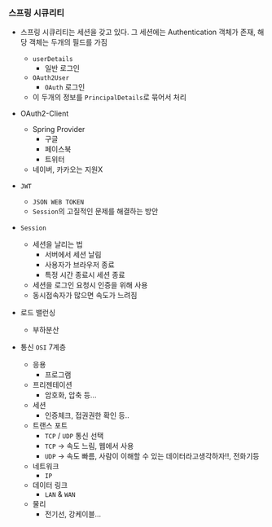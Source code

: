 ### 스프링 시큐리티

- 스프링 시큐리티는 세션을 갖고 있다. 그 세션에는 Authentication 객체가 존재, 해당 객체는 두개의 필드를 가짐
    + `userDetails`
        * 일반 로그인
    + `OAuth2User`
        * `OAuth` 로그인
    + 이 두개의 정보를 `PrincipalDetails`로 묶어서 처리

- OAuth2-Client
    + Spring Provider
        * 구글
        * 페이스북
        * 트위터
    + 네이버, 카카오는 지원X

- `JWT`
    + `JSON WEB TOKEN`
    + `Session`의 고질적인 문제를 해결하는 방안

- `Session`
    + 세션을 날리는 법
        * 서버에서 세션 날림
        * 사용자가 브라우저 종료
        * 특정 시간 종료시 세션 종료
    + 세션을 로그인 요청시 인증을 위해 사용
    + 동시접속자가 많으면 속도가 느려짐

- 로드 밸런싱
    + 부하분산

- 통신 `OSI` 7계층
    + 응용
        * 프로그램
    + 프리젠테이션
        * 암호화, 압축 등...
    + 세션
        * 인증체크, 접권권한 확인 등..
    + 트랜스 포트
        * `TCP` / `UDP` 통신 선택
        * `TCP` -> 속도 느림, 웹에서 사용
        * `UDP` -> 속도 빠름, 사람이 이해할 수 있는 데이터라고생각하자!!, 전화기등
    + 네트워크
        * `IP`
    + 데이터 링크
        * `LAN` & `WAN`
    + 물리
        * 전기선, 강케이블...